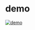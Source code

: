 # demo
[![demo](https://i9.ytimg.com/vi_webp/UYiX9-RjRWM/mqdefault.webp?v=660e90de&sqp=COSgurAG&rs=AOn4CLA0LGkD6epbW3Z-L7bUyscOuPycJQ)](https://youtu.be/UYiX9-RjRWM)
